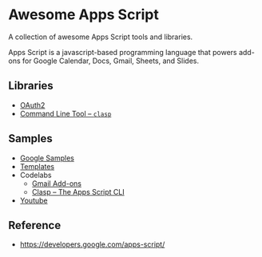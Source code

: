 # Awesome Apps Script

A collection of awesome Apps Script tools and libraries.

Apps Script is a javascript-based programming language that powers add-ons for Google Calendar, Docs, Gmail, Sheets, and Slides.

## Libraries

- [OAuth2](https://github.com/googlesamples/apps-script-oauth2)
- [Command Line Tool – `clasp`](https://github.com/google/clasp)

## Samples

- [Google Samples](https://github.com/googlesamples/apps-script)
- [Templates](https://github.com/googlesamples/apps-script-templates)
- Codelabs
  - [Gmail Add-ons](https://g.co/codelabs/gmail-add-ons)
  - [Clasp – The Apps Script CLI](https://g.co/codelabs/clasp)
- [Youtube](https://github.com/youtube/api-samples/tree/master/apps-script/snippets)

## Reference

- https://developers.google.com/apps-script/
